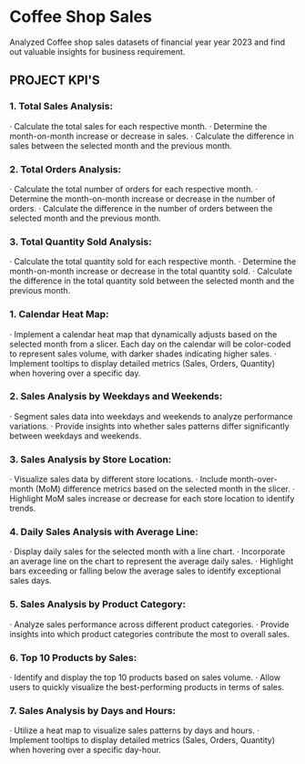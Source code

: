 # Coffee Shop Sales
Analyzed Coffee shop sales datasets of financial year year 2023 and find out valuable insights for business requirement.
## PROJECT KPI'S
### 1. Total Sales Analysis:
· Calculate the total sales for each respective month.
· Determine the month-on-month increase or decrease in sales.
· Calculate the difference in sales between the selected month and the previous month.
### 2. Total Orders Analysis:
· Calculate the total number of orders for each respective month.
· Determine the month-on-month increase or decrease in the number of orders.
· Calculate the difference in the number of orders between the selected month and the previous month.
### 3. Total Quantity Sold Analysis:
· Calculate the total quantity sold for each respective month.
· Determine the month-on-month increase or decrease in the total quantity sold.
· Calculate the difference in the total quantity sold between the selected month and the previous month.

### 1. Calendar Heat Map:
· Implement a calendar heat map that dynamically adjusts based on the selected month from a slicer.
Each day on the calendar will be color-coded to represent sales volume, with darker shades indicating higher
sales.
· Implement tooltips to display detailed metrics (Sales, Orders, Quantity) when hovering over a specific day.
### 2. Sales Analysis by Weekdays and Weekends:
· Segment sales data into weekdays and weekends to analyze performance variations.
· Provide insights into whether sales patterns differ significantly between weekdays and weekends.
### 3. Sales Analysis by Store Location:
· Visualize sales data by different store locations.
· Include month-over-month (MoM) difference metrics based on the selected month in the slicer.
· Highlight MoM sales increase or decrease for each store location to identify trends.
### 4. Daily Sales Analysis with Average Line:
· Display daily sales for the selected month with a line chart.
· Incorporate an average line on the chart to represent the average daily sales.
· Highlight bars exceeding or falling below the average sales to identify exceptional sales days.
### 5. Sales Analysis by Product Category:
· Analyze sales performance across different product categories.
· Provide insights into which product categories contribute the most to overall sales.
### 6. Top 10 Products by Sales:
· Identify and display the top 10 products based on sales volume.
· Allow users to quickly visualize the best-performing products in terms of sales.
### 7. Sales Analysis by Days and Hours:
· Utilize a heat map to visualize sales patterns by days and hours.
· Implement tooltips to display detailed metrics (Sales, Orders, Quantity) when hovering over a specific day-hour.
